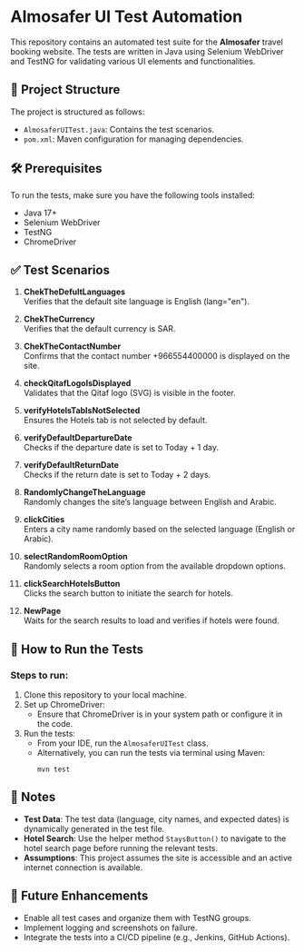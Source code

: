# Almosafer UI Test Automation

This repository contains an automated test suite for the **Almosafer** travel booking website. The tests are written in Java using Selenium WebDriver and TestNG for validating various UI elements and functionalities.

## 📁 Project Structure
The project is structured as follows:

- `AlmosaferUITest.java`: Contains the test scenarios.
- `pom.xml`: Maven configuration for managing dependencies.

## 🛠️ Prerequisites
To run the tests, make sure you have the following tools installed:

- Java 17+
- Selenium WebDriver
- TestNG
- ChromeDriver

## ✅ Test Scenarios

1. **ChekTheDefultLanguages**  
   Verifies that the default site language is English (lang="en").

2. **ChekTheCurrency**  
   Verifies that the default currency is SAR.

3. **ChekTheContactNumber**  
   Confirms that the contact number +966554400000 is displayed on the site.

4. **checkQitafLogoIsDisplayed**  
   Validates that the Qitaf logo (SVG) is visible in the footer.

5. **verifyHotelsTabIsNotSelected**  
   Ensures the Hotels tab is not selected by default.

6. **verifyDefaultDepartureDate**  
   Checks if the departure date is set to Today + 1 day.

7. **verifyDefaultReturnDate**  
   Checks if the return date is set to Today + 2 days.

8. **RandomlyChangeTheLanguage**  
   Randomly changes the site’s language between English and Arabic.

9. **clickCities**  
   Enters a city name randomly based on the selected language (English or Arabic).

10. **selectRandomRoomOption**  
    Randomly selects a room option from the available dropdown options.

11. **clickSearchHotelsButton**  
    Clicks the search button to initiate the search for hotels.

12. **NewPage**  
    Waits for the search results to load and verifies if hotels were found.

## 🚀 How to Run the Tests

### Steps to run:

1. Clone this repository to your local machine.
2. Set up ChromeDriver:
   - Ensure that ChromeDriver is in your system path or configure it in the code.
3. Run the tests:
   - From your IDE, run the `AlmosaferUITest` class.
   - Alternatively, you can run the tests via terminal using Maven:
     ```
     mvn test
     ```

## 🧠 Notes
- **Test Data**: The test data (language, city names, and expected dates) is dynamically generated in the test file.
- **Hotel Search**: Use the helper method `StaysButton()` to navigate to the hotel search page before running the relevant tests.
- **Assumptions**: This project assumes the site is accessible and an active internet connection is available.

## 📌 Future Enhancements
- Enable all test cases and organize them with TestNG groups.
- Implement logging and screenshots on failure.
- Integrate the tests into a CI/CD pipeline (e.g., Jenkins, GitHub Actions).
